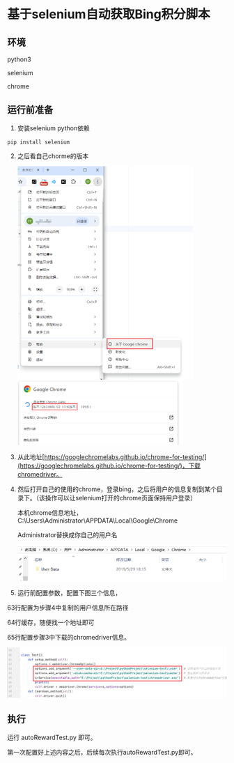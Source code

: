 # 基于selenium自动获取Bing积分脚本

## 环境

python3 

selenium

chrome

## 运行前准备

1. 安装selenium python依赖

```
pip install selenium
```

2. 之后看自己chorme的版本

   <img src="readme.assets/image-20241024101800846.png" alt="image-20241024101800846" style="zoom:50%;" />

   <img src="readme.assets/image-20241024101833899.png" alt="image-20241024101833899" style="zoom:43%;" />

3. 从此地址[https://googlechromelabs.github.io/chrome-for-testing/](https://googlechromelabs.github.io/chrome-for-testing/)，下载chromedriver。

4. 然后打开自己的使用的chrome，登录bing，之后将用户的信息复制到某个目录下。（该操作可以让selenium打开的chrome页面保持用户登录）

   本机chrome信息地址，C:\Users\Administrator\APPDATA\Local\Google\Chrome

   Administrator替换成你自己的用户名

   ![image-20241024102414399](readme.assets/image-20241024102414399.png)

5. 运行前配置参数，配置下图三个信息，

63行配置为步骤4中复制的用户信息所在路径

64行缓存，随便找一个地址即可

65行配置步骤3中下载的chromedriver信息。

![image-20241024102648826](readme.assets/image-20241024102648826.png)

## 执行

运行 autoRewardTest.py 即可。

第一次配置好上述内容之后，后续每次执行autoRewardTest.py即可。

